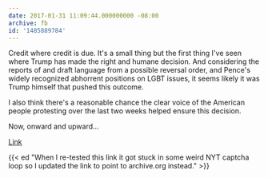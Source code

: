 ```yaml
---
date: 2017-01-31 11:09:44.000000000 -08:00
archive: fb
id: '1485889784'
---
```


Credit where credit is due. It's a small thing but the first thing I've seen where Trump has made the right and humane decision. And considering the reports of and draft language from a possible reversal order, and Pence's widely recognized abhorrent positions on LGBT issues, it seems likely it was Trump himself that pushed this outcome.

I also think there's a reasonable chance the clear voice of the American people protesting over the last two weeks helped ensure this decision.

Now, onward and upward...

[Link](https://web.archive.org/web/20170201160404/https://www.nytimes.com/2017/01/30/us/politics/obama-trump-protections-lgbt-workers.html)

{{< ed "When I re-tested this link it got stuck in some weird NYT captcha loop so I updated the link to point to archive.org instead." >}}